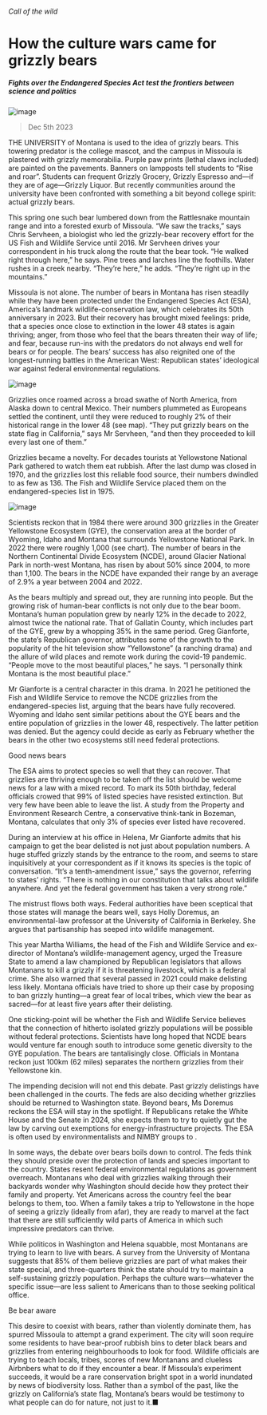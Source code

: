 ###### Call of the wild
# How the culture wars came for grizzly bears 
##### Fights over the Endangered Species Act test the frontiers between science and politics 
![image](images/20231209_USP001.jpg) 
> Dec 5th 2023 
THE UNIVERSITY of Montana is used to the idea of grizzly bears. This towering predator is the college mascot, and the campus in Missoula is plastered with grizzly memorabilia. Purple paw prints (lethal claws included) are painted on the pavements. Banners on lampposts tell students to “Rise and roar”. Students can frequent Grizzly Grocery, Grizzly Espresso and—if they are of age—Grizzly Liquor. But recently communities around the university have been confronted with something a bit beyond college spirit: actual grizzly bears. 
This spring one such bear lumbered down from the Rattlesnake mountain range and into a forested exurb of Missoula. “We saw the tracks,” says Chris Servheen, a biologist who led the grizzly-bear recovery effort for the US Fish and Wildlife Service until 2016. Mr Servheen drives your correspondent in his truck along the route that the bear took. “He walked right through here,” he says. Pine trees and larches line the foothills. Water rushes in a creek nearby. “They’re here,” he adds. “They’re right up in the mountains.”
Missoula is not alone. The number of bears in Montana has risen steadily while they have been protected under the Endangered Species Act (ESA), America’s landmark wildlife-conservation law, which celebrates its 50th anniversary in 2023. But their recovery has brought mixed feelings: pride, that a species once close to extinction in the lower 48 states is again thriving; anger, from those who feel that the bears threaten their way of life; and fear, because run-ins with the predators do not always end well for bears or for people. The bears’ success has also reignited one of the longest-running battles in the American West: Republican states’ ideological war against federal environmental regulations. 
![image](images/20231209_EPM941.png) 

Grizzlies once roamed across a broad swathe of North America, from Alaska down to central Mexico. Their numbers plummeted as Europeans settled the continent, until they were reduced to roughly 2% of their historical range in the lower 48 (see map). “They put grizzly bears on the state flag in California,” says Mr Servheen, “and then they proceeded to kill every last one of them.” 
Grizzlies became a novelty. For decades tourists at Yellowstone National Park gathered to watch them eat rubbish. After the last dump was closed in 1970, and the grizzlies lost this reliable food source, their numbers dwindled to as few as 136. The Fish and Wildlife Service placed them on the endangered-species list in 1975. 
![image](images/20231209_USC628.png) 

Scientists reckon that in 1984 there were around 300 grizzlies in the Greater Yellowstone Ecosystem (GYE), the conservation area at the border of Wyoming, Idaho and Montana that surrounds Yellowstone National Park. In 2022 there were roughly 1,000 (see chart). The number of bears in the Northern Continental Divide Ecosystem (NCDE), around Glacier National Park in north-west Montana, has risen by about 50% since 2004, to more than 1,100. The bears in the NCDE have expanded their range by an average of 2.9% a year between 2004 and 2022.
As the bears multiply and spread out, they are running into people. But the growing risk of human-bear conflicts is not only due to the bear boom. Montana’s human population grew by nearly 12% in the decade to 2022, almost twice the national rate. That of Gallatin County, which includes part of the GYE, grew by a whopping 35% in the same period. Greg Gianforte, the state’s Republican governor, attributes some of the growth to the popularity of the hit television show “Yellowstone” (a ranching drama) and the allure of wild places and remote work during the covid-19 pandemic. “People move to the most beautiful places,” he says. “I personally think Montana is the most beautiful place.”
Mr Gianforte is a central character in this drama. In 2021 he petitioned the Fish and Wildlife Service to remove the NCDE grizzlies from the endangered-species list, arguing that the bears have fully recovered. Wyoming and Idaho sent similar petitions about the GYE bears and the entire population of grizzlies in the lower 48, respectively. The latter petition was denied. But the agency could decide as early as February whether the bears in the other two ecosystems still need federal protections. 
Good news bears
The ESA aims to protect species so well that they can recover. That grizzlies are thriving enough to be taken off the list should be welcome news for a law with a mixed record. To mark its 50th birthday, federal officials crowed that 99% of listed species have resisted extinction. But very few have been able to leave the list. A study from the Property and Environment Research Centre, a conservative think-tank in Bozeman, Montana, calculates that only 3% of species ever listed have recovered.
During an interview at his office in Helena, Mr Gianforte admits that his campaign to get the bear delisted is not just about population numbers. A huge stuffed grizzly stands by the entrance to the room, and seems to stare inquisitively at your correspondent as if it knows its species is the topic of conversation. “It’s a tenth-amendment issue,” says the governor, referring to states’ rights. “There is nothing in our constitution that talks about wildlife anywhere. And yet the federal government has taken a very strong role.”
The mistrust flows both ways. Federal authorities have been sceptical that those states will manage the bears well, says Holly Doremus, an environmental-law professor at the University of California in Berkeley. She argues that partisanship has seeped into wildlife management. 
This year Martha Williams, the head of the Fish and Wildlife Service and ex-director of Montana’s wildlife-management agency, urged the Treasure State to amend a law championed by Republican legislators that allows Montanans to kill a grizzly if it is threatening livestock, which is a federal crime. She also warned that several  passed in 2021 could make delisting less likely. Montana officials have tried to shore up their case by proposing to ban grizzly hunting—a great fear of local tribes, which view the bear as sacred—for at least five years after their delisting.
One sticking-point will be whether the Fish and Wildlife Service believes that the connection of hitherto isolated grizzly populations will be possible without federal protections. Scientists have long hoped that NCDE bears would venture far enough south to introduce some genetic diversity to the GYE population. The bears are tantalisingly close. Officials in Montana reckon just 100km (62 miles) separates the northern grizzlies from their Yellowstone kin. 
The impending decision will not end this debate. Past grizzly delistings have been challenged in the courts. The feds are also deciding whether grizzlies should be returned to Washington state. Beyond bears, Ms Doremus reckons the ESA will stay in the spotlight. If Republicans retake the White House and the Senate in 2024, she expects them to try to quietly gut the law by carving out exemptions for energy-infrastructure projects. The ESA is often used by environmentalists and NIMBY groups to . 
In some ways, the debate over bears boils down to control. The feds think they should preside over the protection of lands and species important to the country. States resent federal environmental regulations as government overreach. Montanans who deal with grizzlies walking through their backyards wonder why Washington should decide how they protect their family and property. Yet Americans across the country feel the bear belongs to them, too. When a family takes a trip to Yellowstone in the hope of seeing a grizzly (ideally from afar), they are ready to marvel at the fact that there are still sufficiently wild parts of America in which such impressive predators can thrive. 
While politicos in Washington and Helena squabble, most Montanans are trying to learn to live with bears. A survey from the University of Montana suggests that 85% of them believe grizzlies are part of what makes their state special, and three-quarters think the state should try to maintain a self-sustaining grizzly population. Perhaps the culture wars—whatever the specific issue—are less salient to Americans than to those seeking political office. 
Be bear aware
This desire to coexist with bears, rather than violently dominate them, has spurred Missoula to attempt a grand experiment. The city will soon require some residents to have bear-proof rubbish bins to deter black bears and grizzlies from entering neighbourhoods to look for food. Wildlife officials are trying to teach locals, tribes, scores of new Montanans and clueless Airbnbers what to do if they encounter a bear. If Missoula’s experiment succeeds, it would be a rare conservation bright spot in a world inundated by news of biodiversity loss. Rather than a symbol of the past, like the grizzly on California’s state flag, Montana’s bears would be testimony to what people can do for nature, not just to it.■

